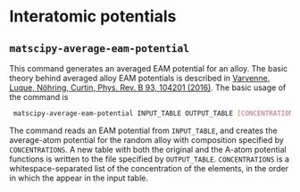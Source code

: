 # Interatomic potentials

## `matscipy-average-eam-potential`

This command generates an averaged EAM potential for an alloy. The basic theory behind averaged alloy EAM potentials is
described in
[Varvenne, Luque, Nöhring, Curtin, Phys. Rev. B 93, 104201 (2016)](https://doi.org/10.1103/PhysRevB.93.104201). The
basic usage of the command is

```bash
 matscipy-average-eam-potential INPUT_TABLE OUTPUT_TABLE [CONCENTRATIONS]
```

The command reads an EAM potential from `INPUT_TABLE`, and creates the average-atom potential for the random alloy with
composition specified by `CONCENTRATIONS`. A new table with both the original and the A-atom potential functions is 
written to the file specified by `OUTPUT_TABLE`. `CONCENTRATIONS` is a whitespace-separated list of the concentration of
the elements, in the order in which the appear in the input table.
